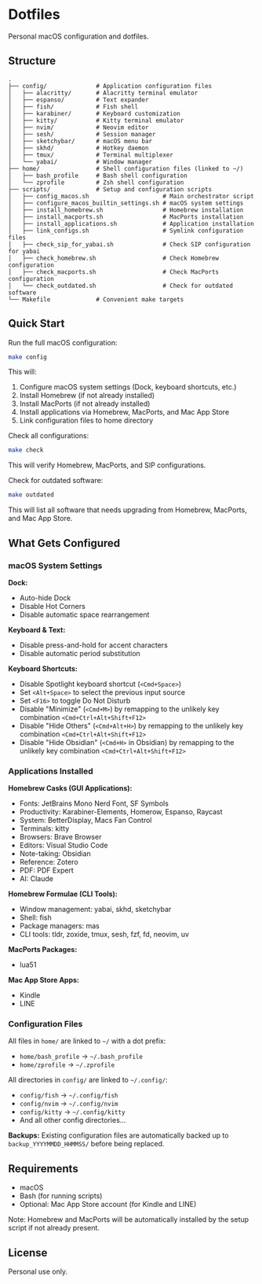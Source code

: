 # Dotfiles

Personal macOS configuration and dotfiles.

## Structure

```
.
├── config/              # Application configuration files
│   ├── alacritty/       # Alacritty terminal emulator
│   ├── espanso/         # Text expander
│   ├── fish/            # Fish shell
│   ├── karabiner/       # Keyboard customization
│   ├── kitty/           # Kitty terminal emulator
│   ├── nvim/            # Neovim editor
│   ├── sesh/            # Session manager
│   ├── sketchybar/      # macOS menu bar
│   ├── skhd/            # Hotkey daemon
│   ├── tmux/            # Terminal multiplexer
│   └── yabai/           # Window manager
├── home/                # Shell configuration files (linked to ~/)
│   ├── bash_profile     # Bash shell configuration
│   └── zprofile         # Zsh shell configuration
├── scripts/             # Setup and configuration scripts
│   ├── config_macos.sh                     # Main orchestrator script
│   ├── configure_macos_builtin_settings.sh # macOS system settings
│   ├── install_homebrew.sh                 # Homebrew installation
│   ├── install_macports.sh                 # MacPorts installation
│   ├── install_applications.sh             # Application installation
│   ├── link_configs.sh                     # Symlink configuration files
│   ├── check_sip_for_yabai.sh              # Check SIP configuration for yabai
│   ├── check_homebrew.sh                   # Check Homebrew configuration
│   ├── check_macports.sh                   # Check MacPorts configuration
│   └── check_outdated.sh                   # Check for outdated software
└── Makefile             # Convenient make targets

```

## Quick Start

Run the full macOS configuration:

```bash
make config
```

This will:
1. Configure macOS system settings (Dock, keyboard shortcuts, etc.)
2. Install Homebrew (if not already installed)
3. Install MacPorts (if not already installed)
4. Install applications via Homebrew, MacPorts, and Mac App Store
5. Link configuration files to home directory

Check all configurations:

```bash
make check
```

This will verify Homebrew, MacPorts, and SIP configurations.

Check for outdated software:

```bash
make outdated
```

This will list all software that needs upgrading from Homebrew, MacPorts, and Mac App Store.

## What Gets Configured

### macOS System Settings

**Dock:**
- Auto-hide Dock
- Disable Hot Corners
- Disable automatic space rearrangement

**Keyboard & Text:**
- Disable press-and-hold for accent characters
- Disable automatic period substitution

**Keyboard Shortcuts:**
- Disable Spotlight keyboard shortcut (`<Cmd+Space>`)
- Set `<Alt+Space>` to select the previous input source 
- Set `<F16>` to toggle Do Not Disturb
- Disable "Minimize" (`<Cmd+M>`) by remapping to the unlikely key combination `<Cmd+Ctrl+Alt+Shift+F12>`
- Disable "Hide Others" (`<Cmd+Alt+H>`) by remapping to the unlikely key combination `<Cmd+Ctrl+Alt+Shift+F12>`
- Disable "Hide Obsidian" (`<Cmd+H>` in Obsidian) by remapping to the unlikely key combination `<Cmd+Ctrl+Alt+Shift+F12>`

### Applications Installed

**Homebrew Casks (GUI Applications):**
- Fonts: JetBrains Mono Nerd Font, SF Symbols
- Productivity: Karabiner-Elements, Homerow, Espanso, Raycast
- System: BetterDisplay, Macs Fan Control
- Terminals: kitty
- Browsers: Brave Browser
- Editors: Visual Studio Code
- Note-taking: Obsidian
- Reference: Zotero
- PDF: PDF Expert
- AI: Claude

**Homebrew Formulae (CLI Tools):**
- Window management: yabai, skhd, sketchybar
- Shell: fish
- Package managers: mas
- CLI tools: tldr, zoxide, tmux, sesh, fzf, fd, neovim, uv

**MacPorts Packages:**
- lua51

**Mac App Store Apps:**
- Kindle
- LINE

### Configuration Files

All files in `home/` are linked to `~/` with a dot prefix:
- `home/bash_profile` → `~/.bash_profile`
- `home/zprofile` → `~/.zprofile`

All directories in `config/` are linked to `~/.config/`:
- `config/fish` → `~/.config/fish`
- `config/nvim` → `~/.config/nvim`
- `config/kitty` → `~/.config/kitty`
- And all other config directories...

**Backups:**
Existing configuration files are automatically backed up to `backup_YYYYMMDD_HHMMSS/` before being replaced.


## Requirements

- macOS
- Bash (for running scripts)
- Optional: Mac App Store account (for Kindle and LINE)

Note: Homebrew and MacPorts will be automatically installed by the setup script if not already present.

## License

Personal use only.

